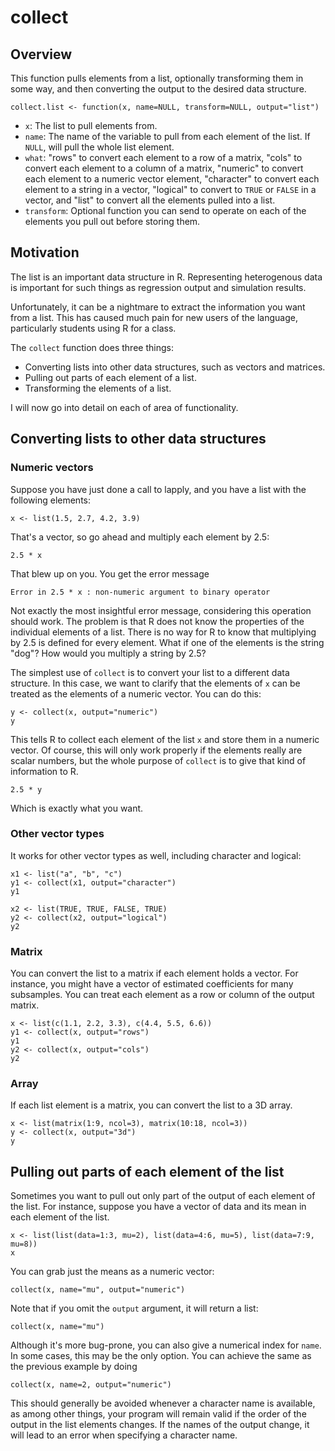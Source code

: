# collect

## Overview

This function pulls elements from a list, optionally transforming them in some way, and then converting the output to the desired data structure.

`collect.list <- function(x, name=NULL, transform=NULL, output="list")`

- `x`: The list to pull elements from.
- `name`: The name of the variable to pull from each element of the list. If `NULL`, will pull the whole list element.
- `what`: "rows" to convert each element to a row of a matrix, "cols" to convert each element to a column of a matrix, "numeric" to convert each element to a numeric vector element, "character" to convert each element to a string in a vector, "logical" to convert to `TRUE` or `FALSE` in a vector, and "list" to convert all the elements pulled into a list.
- `transform`: Optional function you can send to operate on each of the elements you pull out before storing them.

## Motivation

The list is an important data structure in R. Representing heterogenous data is important for such things as regression output and simulation results.

Unfortunately, it can be a nightmare to extract the information you want from a list. This has caused much pain for new users of the language, particularly students using R for a class.

The `collect` function does three things:

- Converting lists into other data structures, such as vectors and matrices.
- Pulling out parts of each element of a list.
- Transforming the elements of a list.

I will now go into detail on each of area of functionality.

## Converting lists to other data structures

### Numeric vectors

Suppose you have just done a call to lapply, and you have a list with the following elements:

```
x <- list(1.5, 2.7, 4.2, 3.9)
```

That's a vector, so go ahead and multiply each element by 2.5:

```
2.5 * x
```

That blew up on you. You get the error message

```
Error in 2.5 * x : non-numeric argument to binary operator
```

Not exactly the most insightful error message, considering this operation should work. The problem is that R does not know the properties of the individual elements of a list. There is no way for R to know that multiplying by 2.5 is defined for every element. What if one of the elements is the string "dog"? How would you multiply a string by 2.5?

The simplest use of `collect` is to convert your list to a different data structure. In this case, we want to clarify that the elements of `x` can be treated as the elements of a numeric vector. You can do this:

```
y <- collect(x, output="numeric")
y
```

This tells R to collect each element of the list `x` and store them in a numeric vector. Of course, this will only work properly if the elements really are scalar numbers, but the whole purpose of `collect` is to give that kind of information to R.

```
2.5 * y
```

Which is exactly what you want.

### Other vector types

It works for other vector types as well, including character and logical:

```
x1 <- list("a", "b", "c")
y1 <- collect(x1, output="character")
y1

x2 <- list(TRUE, TRUE, FALSE, TRUE)
y2 <- collect(x2, output="logical")
y2
```

### Matrix

You can convert the list to a matrix if each element holds a vector. For instance, you might have a vector of estimated coefficients for many subsamples. You can treat each element as a row or column of the output matrix.

```
x <- list(c(1.1, 2.2, 3.3), c(4.4, 5.5, 6.6))
y1 <- collect(x, output="rows")
y1
y2 <- collect(x, output="cols")
y2
```

### Array

If each list element is a matrix, you can convert the list to a 3D array.

```
x <- list(matrix(1:9, ncol=3), matrix(10:18, ncol=3))
y <- collect(x, output="3d")
y
```

## Pulling out parts of each element of the list

Sometimes you want to pull out only part of the output of each element of the list. For instance, suppose you have a vector of data and its mean in each element of the list.

```
x <- list(list(data=1:3, mu=2), list(data=4:6, mu=5), list(data=7:9, mu=8))
x
```

You can grab just the means as a numeric vector:

```
collect(x, name="mu", output="numeric")
```

Note that if you omit the `output` argument, it will return a list:

```
collect(x, name="mu")
```

Although it's more bug-prone, you can also give a numerical index for `name`. In some cases, this may be the only option. You can achieve the same as the previous example by doing

```
collect(x, name=2, output="numeric")
```

This should generally be avoided whenever a character name is available, as among other things, your program will remain valid if the order of the output in the list elements changes. If the names of the output change, it will lead to an error when specifying a character name.



